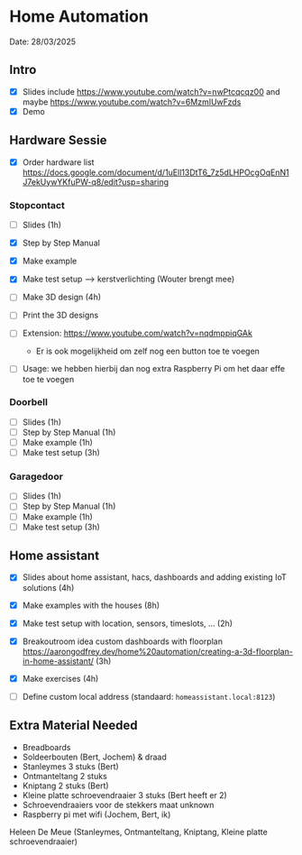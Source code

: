# Home Automation

Date: 28/03/2025

## Intro
- [x] Slides include https://www.youtube.com/watch?v=nwPtcqcqz00 and maybe https://www.youtube.com/watch?v=6MzmIUwFzds
- [x] Demo

## Hardware Sessie
- [x] Order hardware list https://docs.google.com/document/d/1uEll13DtT6_7z5dLHPOcgOqEnN1J7ekUywYKfuPW-q8/edit?usp=sharing

### Stopcontact
- [ ] Slides (1h)
- [x] Step by Step Manual
- [x] Make example
- [x] Make test setup --> kerstverlichting (Wouter brengt mee)
- [ ] Make 3D design (4h)
- [ ] Print the 3D designs
- [ ] Extension: https://www.youtube.com/watch?v=nqdmppiqGAk
  - Er is ook mogelijkheid om zelf nog een button toe te voegen
- [ ] Usage: we hebben hierbij dan nog extra Raspberry Pi om het daar effe toe te voegen


### Doorbell
- [ ] Slides (1h)
- [ ] Step by Step Manual (1h)
- [ ] Make example (1h)
- [ ] Make test setup (3h)

### Garagedoor
- [ ] Slides (1h)
- [ ] Step by Step Manual (1h)
- [ ] Make example (1h)
- [ ] Make test setup (3h)

## Home assistant
- [x] Slides about home assistant, hacs, dashboards and adding existing IoT solutions (4h)
- [x] Make examples with the houses (8h)
- [x] Make test setup with location, sensors, timeslots, ... (2h)
- [x] Breakoutroom idea custom dashboards with floorplan https://aarongodfrey.dev/home%20automation/creating-a-3d-floorplan-in-home-assistant/ (3h)
- [x] Make exercises (4h)
- [ ] Define custom local address (standaard: `homeassistant.local:8123`)


## Extra Material Needed

- Breadboards
- Soldeerbouten (Bert, Jochem) & draad
- Stanleymes 3 stuks (Bert)
- Ontmanteltang 2 stuks
- Kniptang 2 stuks (Bert)
- Kleine platte schroevendraaier 3 stuks (Bert heeft er 2)
- Schroevendraaiers voor de stekkers maat unknown
- Raspberry pi met wifi (Jochem, Bert, ik)

Heleen De Meue (Stanleymes, Ontmanteltang, Kniptang, Kleine platte schroevendraaier)
